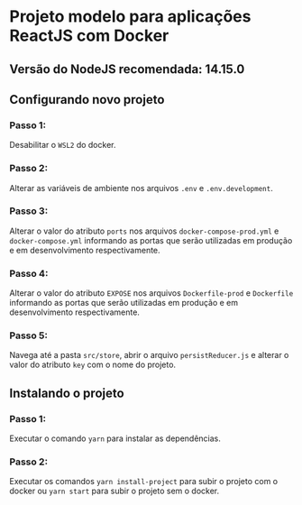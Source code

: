 # Projeto modelo para aplicações ReactJS com Docker

## Versão do NodeJS recomendada: 14.15.0

## Configurando novo projeto

### Passo 1:

Desabilitar o `WSL2` do docker.

### Passo 2:

Alterar as variáveis de ambiente nos arquivos `.env` e `.env.development`.

### Passo 3:

Alterar o valor do atributo `ports` nos arquivos `docker-compose-prod.yml` e `docker-compose.yml` informando as portas que serão utilizadas em produção e em desenvolvimento respectivamente.

### Passo 4:

Alterar o valor do atributo `EXPOSE` nos arquivos `Dockerfile-prod` e `Dockerfile` informando as portas que serão utilizadas em produção e em desenvolvimento respectivamente.

### Passo 5:

Navega até a pasta `src/store`, abrir o arquivo `persistReducer.js` e alterar o valor do atributo `key` com o nome do projeto.

## Instalando o projeto

### Passo 1:

Executar o comando `yarn` para instalar as dependências.

### Passo 2:

Executar os comandos `yarn install-project` para subir o projeto com o docker ou `yarn start` para subir o projeto sem o docker.
